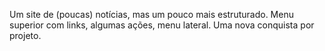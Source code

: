 Um site de (poucas) notícias, mas um pouco mais estruturado. Menu superior com links, algumas ações, menu lateral. Uma nova conquista por projeto.  